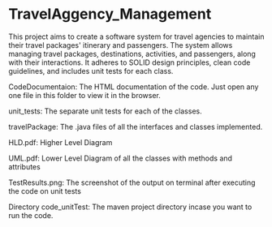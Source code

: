 # TravelAggency_Management
This project aims to create a software system for travel agencies to maintain their travel packages' itinerary and passengers. The system allows managing travel packages, destinations, activities, and passengers, along with their interactions. It adheres to SOLID design principles, clean code guidelines, and includes unit tests for each class.

CodeDocumentaion: The HTML documentation of the code. Just open any one file in this folder to view it in the browser.

unit_tests: The separate unit tests for each of the classes.

travelPackage: The .java files of all the interfaces and classes implemented.

HLD.pdf: Higher Level Diagram

UML.pdf: Lower Level Diagram of all the classes with methods and attributes

TestResults.png: The screenshot of the output on terminal after executing the code on unit tests

Directory code_unitTest: The maven project directory incase you want to run the code.
